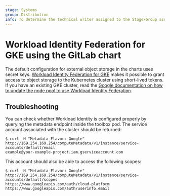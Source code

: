 ```yaml
---
stage: Systems
group: Distribution
info: To determine the technical writer assigned to the Stage/Group associated with this page, see https://handbook.gitlab.com/handbook/product/ux/technical-writing/#assignments
---
```


# Workload Identity Federation for GKE using the GitLab chart

The default configuration for external object storage in the charts uses
secret keys. [Workload Identity Federation for GKE](https://cloud.google.com/kubernetes-engine/docs/concepts/workload-identity)
makes it possible to grant access to object storage to the Kubernetes cluster using short-lived
tokens. If you have an existing GKE cluster, read the [Google documentation on how to update the node pool to use Workload Identity Federation](https://cloud.google.com/kubernetes-engine/docs/how-to/workload-identity#option_2_node_pool_modification).

## Troubleshooting

You can check whether Workload Identity is configured properly by
querying the metadata endpoint inside the toolbox pod. The service
account associated with the cluster should be returned:

```shell
$ curl -H "Metadata-Flavor: Google" http://169.254.169.254/computeMetadata/v1/instance/service-accounts/default/email
example@your-example-project.iam.gserviceaccount.com
```

This account should also be able to access the following scopes:

```shell
$ curl -H "Metadata-Flavor: Google" http://169.254.169.254/computeMetadata/v1/instance/service-accounts/default/scopes
https://www.googleapis.com/auth/cloud-platform
https://www.googleapis.com/auth/userinfo.email
```
